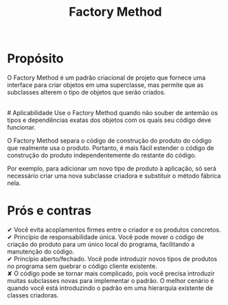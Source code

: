 <h1 align="center">
  Factory Method
</h1>

<br>

 # Propósito
O Factory Method é um padrão criacional de projeto que fornece uma interface para criar objetos em uma superclasse, mas permite que as subclasses alterem o tipo de objetos que serão criados.

<br> 
# Aplicabilidade
 Use o Factory Method quando não souber de antemão os tipos e dependências exatas dos objetos com os quais seu código deve funcionar.

 O Factory Method separa o código de construção do produto do código que realmente usa o produto. Portanto, é mais fácil estender o código de construção do produto independentemente do restante do código.

Por exemplo, para adicionar um novo tipo de produto à aplicação, só será necessário criar uma nova subclasse criadora e substituir o método fábrica nela.

 # Prós e contras
 ✔ Você evita acoplamentos firmes entre o criador e os produtos concretos.
 <br>
 ✔ Princípio de responsabilidade única. Você pode mover o código de criação do produto para um único local do programa, facilitando a manutenção do código.
 <br>
 ✔ Princípio aberto/fechado. Você pode introduzir novos tipos de produtos no programa sem quebrar o código cliente existente.
 <br>
 ✘ O código pode se tornar mais complicado, pois você precisa introduzir muitas subclasses novas para implementar o padrão. O melhor cenário é quando você está introduzindo o padrão em uma hierarquia existente de classes criadoras.
 